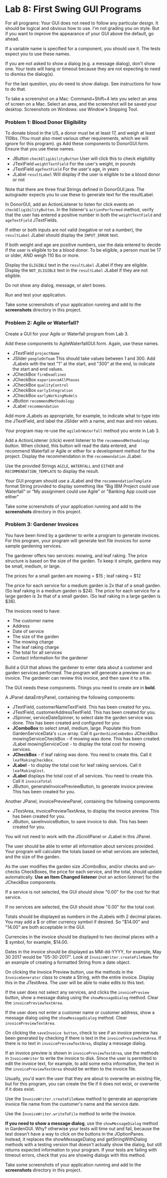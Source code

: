 # Lab 8: First Swing GUI Programs

For all programs: Your GUI does not need to follow any particular design. It should be logical and obvious how to use. I'm not grading you on style. But if you want to improve the appearance of your GUI above the default, go ahead. 

If a variable name is specified for a component, you should use it. The tests expect you to use these names.

If you are not asked to show a dialog (e.g. a message dialog), don't show one. Your tests will hang or timeout because they are not expecting to need to dismiss the dialog(s).

For the last question, you do need to show dialogs. See instructions for how to do that. 

To take a screenshot on a Mac: Command+Shift+4 lets you select an area of screen on a Mac. Select an area, and the screenshot will be saved your desktop. 
Screenshots on Windows: use Window's Snipping Tool.


### Problem 1: Blood Donor Eligibility

To donate blood in the US, a donor must be at least 17, and weigh at least 110lbs. (You must also meet various other requirements, which we will ignore for this program).
gs
Add these components to DonorGUI.form. Ensure that you use these names.
 
* JButton `checkEligibilityButton`        User will click this to check eligibility   
* JTextField `weightTextField`            For the user's weight, in pounds  
* JTextField `ageTextField`               For the user's age, in years   
* JLabel `resultLabel`                    Will display if the user is eligible to be a blood donor or not  

Note that there are three final Strings defined in DonorGUI.java. The autograder expects you to use these to generate text for the resultLabel.

In DonorGUI, add an ActionListener to listen for click events on `checkEligibilityButton`. 
In the listener's `actionPerformed` method, verify that the user has entered a positive number in both the `weightTextField` and `ageTextField` JTextFields.
 
If either or both inputs are not valid (negative or not a number), the `resultLabel` JLabel should display the `INPUT_ERROR` text.

If both weight and age are positive numbers, use the data entered to decide if the user is eligible to be a blood donor.
To be eligible, a person must be 17 or older, AND weigh 110 lbs or more.

Display the `ELIGIBLE` text in the `resultLabel` JLabel if they are eligible.
Display the `NOT_ELIGIBLE` text in the `resultLabel` JLabel if they are not eligible.

Do not show any dialog, message, or alert boxes. 

Run and test your application. 

Take some screenshots of your application running and add to the **screenshots** directory in this project. 


### Problem 2: Agile or Waterfall?

Create a GUI for your Agile or Waterfall program from Lab 3.

Add these components to AgileWaterfallGUI.form. Again, use these names.

* JTextField `projectName`  
* JSlider `peopleOnTeam`  This should take values between 1 and 300. Add JLabels with the text "1" at the start, and "300" at the end, to indicate the start and end values.  
* JCheckBox `firmDeadlines`  
* JCheckBox `experienceAllPhases`  
* JCheckBox `qualityControl`  
* JCheckBox `earlyIntegration`  
* JCheckBox `earlyWorkingModels`  
* JButton `recommendMethodology`   
* JLabel `recommendation`    

Add more JLabels as appropriate, for example, to indicate what to type into the JTextField, and label the JSlider with a name, and max and min values. 

Your program may re-use the `agileOrWaterfall` method you wrote in Lab 3. 

Add a ActionListener (click) event listener to the `recommendMethodology` button. When clicked, this button will read the data entered, and recommend Waterfall or Agile or either for a development method for the project. Display the recommendation in the `recommendation` JLabel.

Use the provided Strings `AGILE`, `WATERFALL` and `EITHER` and `RECOMMENDATION_TEMPLATE` to display the result.

Your GUI program should use a JLabel and the `recommendationTemplate` format String provided to display something like “Big IBM Project could use Waterfall” or “My assignment could use Agile” or "Banking App could use either"

Take some screenshots of your application running and add to the **screenshots** directory in this project. 


### Problem 3: Gardener Invoices

You have been hired by a gardener to write a program to generate invoices. For this program, your program will generate text file invoices for some sample gardening services.

The gardener offers two services: mowing, and leaf raking.
The price structure is based on the size of the garden. To keep it simple, gardens may be small, medium, or large.

The prices for a small garden are mowing = $15 ; leaf raking = $12 

The price for each service for a medium garden is 2x that of a small garden.  (So leaf raking in a medium garden is $24).
The price for each service for a large garden is 3x that of a small garden.   (So leaf raking in a large garden is $36).

 The invoices need to have:
 
 * The customer name
 * Address
 * Date of service
 * The size of the garden
 * The mowing charge 
 * The leaf raking charge
 * The total for all services
 * Contact information for the gardener
 
 
Build a GUI that allows the gardener to enter data about a customer and garden services performed. The program will generate a preview on an invoice. The gardener can review this invoice, and then save it to a file.  

The GUI needs these components. Things you need to create are in **bold**.

A JPanel dataEntryPanel, containing the following components:

* JTextField, customerNameTextField. This has been created for you.
* JTextField, customerAddressTextField. This has been created for you.
* JSpinner, serviceDateSpinner, to select date the garden service was done. This has been created and configured for you
* **JComboBox** to select small, medium, large. Populate this from GardenServiceData's `size` array. Call it `gardenSizeComboBox`
JCheckBox mowingServiceCheckBox - if mowing was done. This has been created.
JLabel mowingServiceCost - to display the total cost for mowing services.
* **JCheckBox** - if leaf raking was done. You need to create this. Call it `leafRakingCheckBox`.
* **JLabel** - to display the total cost for leaf raking services. Call it `leafRakingCost`.
* **JLabel** displays the total cost of all services. You need to create this. Call it `invoiceTotal`
* JButton, generateInvoicePreviewButton, to generate invoice preview. This has been created for you.


Another JPanel, invoicePreviewPanel, containing the following components

* JTextArea, invoicePreviewTextArea, to display the invoice preview. This has been created for you.
* JButton, saveInvoiceButton, to save invoice to disk. This has been created for you.

You will not need to work with the JScrollPanel or JLabel in this JPanel. 

The user should be able to enter all information about services provided. Your program will calculate the totals based on what services are selected, and the size of the garden.

As the user modifies the garden size JComboBox, and/or checks and un-checks CheckBoxes, the price for each service, and the total, should update automatically. **Use an Item Changed listener** (not an action listener) for the JCheckBox components. 

If a service is not selected, the GUI should show "0.00" for the cost for that service.

If no services are selected, the GUI should show "0.00" for the total cost. 

Totals should be displayed as numbers in the JLabels with 2 decimal places. You may add a $ or other currency symbol if desired. So "$14.00" and "14.00" are both acceptable in the GUI. 

Currencies in the invoice should be displayed to two decimal places with a $ symbol, for example, $14.00. 

Dates in the invoice should be displayed as MM-dd-YYYY, for example, May 30 2017 would be "05-30-2017".  Look at `InvoiceWriter.createFileName` for an example of creating a formatted String from a date object.

On clicking the Invoice Preview button, use the methods in the `InvoiceGenerator` class to create a String, with the entire invoice. Display this in the JTextArea.  The user will be able to make edits to this text.

If the user does not select any services, and clicks the `invoicePreview` button, show a message dialog using the `showMessageDialog` method. Clear the `invoicePreviewTextArea`.

If the user does not enter a customer name or customer address, show a message dialog using the `showMessageDialog` method. Clear `invoicePreviewTextArea`.

On clicking the `saveInvoice button`, check to see if an invoice preview has been generated by checking if there is text in the `invoicePreviewTextArea`. If there is no text in `invoicePreviewTextArea`, display a message dialog.

If an invoice preview is shown in `invoicePreviewTextArea`, use the methods in `InvoiceWriter` to write the invoice to disk. Since the user is permitted to edit the invoice text, for example, to add some extra information, the text in the `invoicePreviewTextArea` should be written to the invoice file. 
  
Usually, you'd warn the user that they are about to overwrite an existing file, but for this program, you can create the file if it does not exist, or overwrite if it does exist.  

Use the `InvoiceWriter.createFileName` method to generate an appropriate invoice file name from the customer's name and the service date.

Use the `InvoiceWriter.writeToFile` method to write the invoice.

**If you need to show a message dialog**, use the `showMessageDialog` method in GardenGUI. Why? otherwise your tests will time out and fail, because the test doesn't have a way to click on the buttons in the JOptionPanes. Instead, it replaces the showMessageDialog and getStringWithDialog methods with a testing version that doesn't actually show the dialog, but still returns expected information to your program.   If your tests are failing with timeout errors, check that you are showing dialogs with this method.

Take some screenshots of your application running and add to the **screenshots** directory in this project. 
